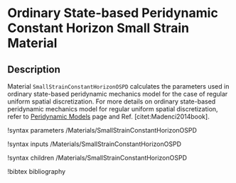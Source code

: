 # Ordinary State-based Peridynamic Constant Horizon Small Strain Material

## Description

Material `SmallStrainConstantHorizonOSPD` calculates the parameters used in ordinary state-based peridynamic mechanics model for the case of regular uniform spatial discretization. For more details on ordinary state-based peridynamic mechanics model for regular uniform spatial discretization, refer to [Peridynamic Models](peridynamics/PeridynamicModels.md) page and Ref. [citet:Madenci2014book].

!syntax parameters /Materials/SmallStrainConstantHorizonOSPD

!syntax inputs /Materials/SmallStrainConstantHorizonOSPD

!syntax children /Materials/SmallStrainConstantHorizonOSPD

!bibtex bibliography
